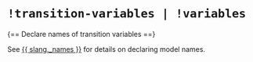 # `!transition-variables | !variables`

{== Declare names of transition variables ==}

See [{{ slang._names }}](`names.md`) for details on declaring model names.

